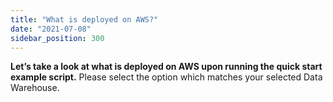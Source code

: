 ```yaml
---
title: "What is deployed on AWS?"
date: "2021-07-08"
sidebar_position: 300
---
```


**Let’s take a look at what is deployed on AWS upon running the quick start example script.** Please select the option which matches your selected Data Warehouse.
